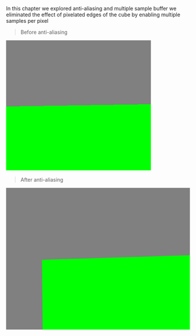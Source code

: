 In this chapter we explored anti-aliasing and multiple sample buffer we eliminated the effect of pixelated edges of the cube by enabling multiple samples per pixel

> Before anti-aliasing

![Alt text](Assets/ReadmeImages/AAbefore.png)

> After anti-aliasing

![Alt text](Assets/ReadmeImages/AAafter.png)